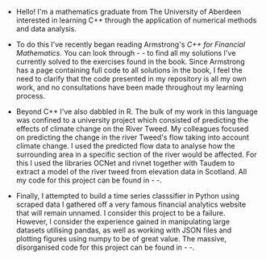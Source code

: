 - Hello! I'm a mathematics graduate from The University of Aberdeen interested in learning C++ through the application of numerical methods and data analysis.
  
- To do this I've recently began reading Armstrong's _C++ for Financial Mathematics_.
  You can look through - - to find all my solutions I've currently solved to the exercises found in the book.
  Since Armstrong has a page containing full code to all solutions in the book, I feel the need to clarify that the code presented in my repository is all my own work,
  and no consultations have been made throughout my learning process.
- Beyond C++ I've also dabbled in R. The bulk of my  work in this language was confined to a university project which consisted of predicting the effects of climate
  change on the River Tweed. My colleagues focused on predicting the change in the river Tweed's flow taking into account climate change. I used the predicted flow data
  to analyse how the surrounding area in a specific section of the river would be affected. For this I used the libraries OCNet and rivnet together with Taudem to extract
  a model of the river tweed from elevation data in Scotland. All my code for this project can be found in - -.
- Finally, I attempted to build a time series classsifier in Python using scraped data I gathered off a very famous financial analytics website that will remain unnamed.
  I consider this project to be a failure. However, I consider the experience gained in manipulating large datasets utilising pandas, as well as working with JSON files
  and plotting figures using numpy to be of great value. The massive, disorganised code for this project can be found in - -.
  
  
<!---
cherry-1312/cherry-1312 is a ✨ special ✨ repository because its `README.md` (this file) appears on your GitHub profile.
You can click the Preview link to take a look at your changes.
--->

